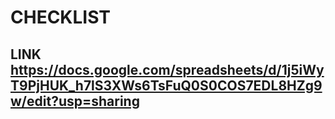 # CHECKLIST
## LINK https://docs.google.com/spreadsheets/d/1j5iWyT9PjHUK_h7lS3XWs6TsFuQ0S0COS7EDL8HZg9w/edit?usp=sharing
